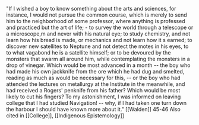
"If I wished a boy to know something about the arts and sciences, for instance, I would not pursue the common course, which is merely to send him to the neighborhood of some professor, where anything is professed and practiced but the art of life; - to survey the world through a telescope or a microscope,m and never with his natural eye; to study chemistry, and not learn how his bread is made, or mechanics and not learn how it s earned; to discover new satellites to Neptune and not detect the motes in his eyes, to to what vagabond he is a satellite himself; or to be devoured by the monsters that swarm all around him, while contemplating the monsters in a drop of vinegar. Which would be most advanced in a month -- the boy who had made his own jackknife from the ore which he had dug and smelted, reading as much as would be necessary for this, -- or the boy who had attended the lectures on metallurgy at the Institute in the meanwhile, and had received a Rogers' penknife from his father? Which would be most likely to cut his fingers? To my astonishment, I was informed on leaving college that I had studied Navigation! -- why, if I had taken one turn down the harbour I should have known more about it."
	[[Walden]] 45-46
	Also cited in [[College]], [[Indigenous Epistemology]]

